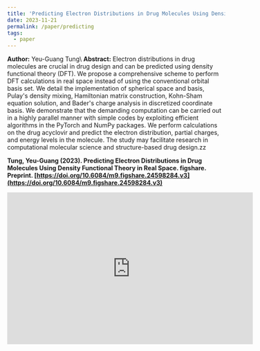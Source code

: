 ```yaml
---
title: 'Predicting Electron Distributions in Drug Molecules Using Density Functional Theory in Real Space'
date: 2023-11-21
permalink: /paper/predicting
tags:
  - paper
---
```


**Author:** Yeu-Guang Tung\\
**Abstract:** Electron distributions in drug molecules are crucial in drug design and can be predicted using density functional theory (DFT). We propose a comprehensive scheme to perform DFT calculations in real space instead of using the conventional orbital basis set. We detail the implementation of spherical space and basis, Pulay's density mixing, Hamiltonian matrix construction, Kohn-Sham equation solution, and Bader's charge analysis in discretized coordinate basis. We demonstrate that the demanding computation can be carried out in a highly parallel manner with simple codes by exploiting efficient algorithms in the PyTorch and NumPy packages. We perform calculations on the drug acyclovir and predict the electron distribution, partial charges, and energy levels in the molecule. The study may facilitate research in computational molecular science and structure-based drug design.zz

**Tung, Yeu-Guang (2023). Predicting Electron Distributions in Drug Molecules Using Density Functional Theory in Real Space. figshare. Preprint. [https://doi.org/10.6084/m9.figshare.24598284.v3](https://doi.org/10.6084/m9.figshare.24598284.v3)**

<iframe src="https://widgets.figshare.com/articles/24598284/embed?show_title=1" width="568" height="351" allowfullscreen frameborder="0">
